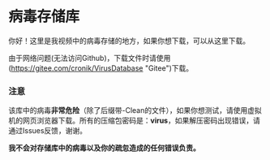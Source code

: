 # 病毒存储库
你好！这里是我视频中的病毒存储的地方，如果你想下载，可以从这里下载。

由于网络问题(无法访问Github)，下载文件时请使用(https://gitee.com/cronik/VirusDatabase "Gitee")下载。
### 注意
该库中的病毒**非常危险**（除了后缀带-Clean的文件），如果你想测试，请使用虚拟机的网页浏览器下载。所有的压缩包密码是：**virus**，如果解压密码出现错误，请通过Issues反馈，谢谢。

**我不会对存储库中的病毒以及你的疏忽造成的任何错误负责。**
